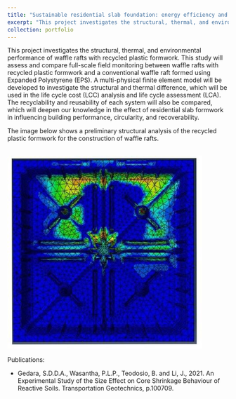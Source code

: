```yaml
---
title: "Sustainable residential slab foundation: energy efficiency and circularity investigations"
excerpt: "This project investigates the structural, thermal, and environmental performance of waffle rafts with recycled plastic formwork. <br/><img src='/images/formwork.jpg'>"
collection: portfolio
---
```

This project investigates the structural, thermal, and environmental performance of waffle rafts with recycled plastic formwork. This study will assess and compare full-scale field monitoring between waffle rafts with recycled plastic formwork and a conventional waffle raft formed using Expanded Polystyrene (EPS).  A multi-physical finite element model will be developed to investigate the structural and thermal difference, which will be used in the life cycle cost (LCC) analysis and life cycle assessment (LCA). The recyclability and reusability of each system will also be compared, which will deepen our knowledge in the effect of residential slab formwork in influencing building performance, circularity, and recoverability.

The image below shows a preliminary structural analysis of the recycled plastic formwork for the construction of waffle rafts.

<br/><img src='/images/formwork.JPG'>

Publications:
* Gedara, S.D.D.A., Wasantha, P.L.P., Teodosio, B. and Li, J., 2021. An Experimental Study of the Size Effect on Core Shrinkage Behaviour of Reactive Soils. Transportation Geotechnics, p.100709.
